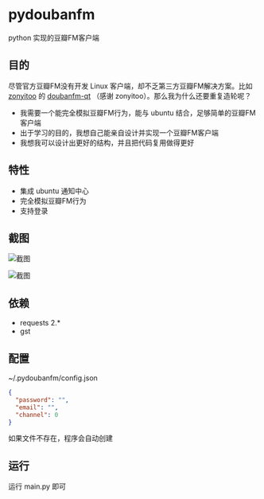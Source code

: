 pydoubanfm
==========
python 实现的豆瓣FM客户端


目的
----
尽管官方豆瓣FM没有开发 Linux 客户端，却不乏第三方豆瓣FM解决方案。比如 [zonyitoo](https://github.com/zonyitoo) 的 [doubanfm-qt](https://github.com/zonyitoo/doubanfm-qt) （感谢 zonyitoo）。那么我为什么还要重复造轮呢？

- 我需要一个能完全模拟豆瓣FM行为，能与 ubuntu 结合，足够简单的豆瓣FM客户端
- 出于学习的目的，我想自己能亲自设计并实现一个豆瓣FM客户端
- 我想我可以设计出更好的结构，并且把代码复用做得更好


特性
----
- 集成 ubuntu 通知中心
- 完全模拟豆瓣FM行为
- 支持登录


截图
----
![截图](http://qiuxiang.qiniudn.com/pydoubanfm-1.png)

![截图](http://qiuxiang.qiniudn.com/pydoubanfm-2.png)


依赖
----
- requests 2.*
- gst


配置
----
~/.pydoubanfm/config.json
``` json
{
  "password": "",
  "email": "",
  "channel": 0
}
```
如果文件不存在，程序会自动创建


运行
----
运行 main.py 即可
